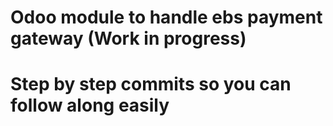 # Odoo module to handle ebs payment gateway (Work in progress)

# Step by step commits so you can follow along easily